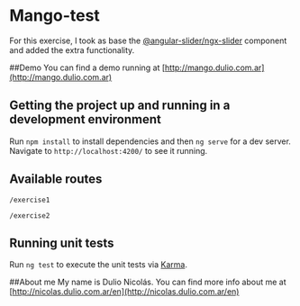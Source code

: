# Mango-test

For this exercise, I took as base the [@angular-slider/ngx-slider](https://angular-slider.github.io/ngx-slider/home) component and added the extra functionality.

##Demo
You can find a demo running at [http://mango.dulio.com.ar](http://mango.dulio.com.ar)

## Getting the project up and running in a development environment

Run `npm install` to install dependencies and then `ng serve` for a dev server. Navigate to `http://localhost:4200/` to see it running.

## Available routes 

`/exercise1`

`/exercise2`

## Running unit tests

Run `ng test` to execute the unit tests via [Karma](https://karma-runner.github.io).

##About me
My name is Dulio Nicolás. You can find more info about me at [http://nicolas.dulio.com.ar/en](http://nicolas.dulio.com.ar/en)